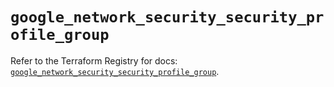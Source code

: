 # `google_network_security_security_profile_group`

Refer to the Terraform Registry for docs: [`google_network_security_security_profile_group`](https://registry.terraform.io/providers/hashicorp/google-beta/5.26.0/docs/resources/google_network_security_security_profile_group).
